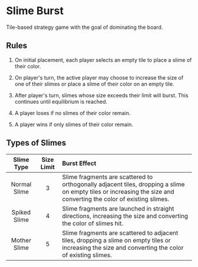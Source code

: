 # Slime Burst

Tile-based strategy game with the goal of dominating the board.

## Rules

1. On initial placement, each player selects an empty tile to place a slime of their color.

2. On player's turn, the active player may choose to increase the size of one of their slimes or place a slime of their color on an empty tile.

3. After player's turn, slimes whose size exceeds their limit will burst. This continues until equilibrium is reached.

4. A player loses if no slimes of their color remain.

4. A player wins if only slimes of their color remain.

## Types of Slimes

| Slime Type   | Size Limit | Burst Effect                                                                                                                                                       |
| :---:        | :---:      | :---                                                                                                                                                               |
| Normal Slime | 3          | Slime fragments are scattered to orthogonally adjacent tiles, dropping a slime on empty tiles or increasing the size and converting the color of  existing slimes. |
| Spiked Slime | 4          | Slime fragments are launched in straight directions, increasing the size and converting the color of slimes hit.                                                   |
| Mother Slime | 5          | Slime fragments are scattered to adjacent tiles, dropping a slime on empty tiles or increasing the size and converting the color of  existing slimes.              |
